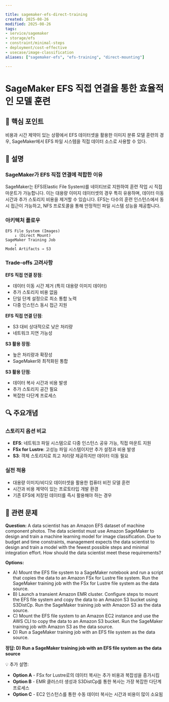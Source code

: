 ```yaml
---

title: sagemaker-efs-direct-training
created: 2025-08-26
modified: 2025-08-26
tags:
- service/sagemaker
- storage/efs
- constraint/minimal-steps
- deployment/cost-effective
- usecase/image-classification
aliases: ["sagemaker-efs", "efs-training", "direct-mounting"]

---
```


# SageMaker EFS 직접 연결을 통한 효율적인 모델 훈련

## 🎯 핵심 포인트

비용과 시간 제약이 있는 상황에서 EFS 데이터셋을 활용한 이미지 분류 모델 훈련의 경우, SageMaker에서 EFS 파일 시스템을 직접 데이터 소스로 사용할 수 있다.

## 📝 설명

### SageMaker가 EFS 직접 연결에 적합한 이유

SageMaker는 EFS(Elastic File System)를 네이티브로 지원하여 훈련 작업 시 직접 마운트가 가능합니다. 이는 대용량 이미지 데이터셋의 경우 특히 유용하며, 데이터 이동 시간과 추가 스토리지 비용을 제거할 수 있습니다. EFS는 다수의 훈련 인스턴스에서 동시 접근이 가능하고, NFS 프로토콜을 통해 안정적인 파일 시스템 성능을 제공합니다.

### 아키텍처 플로우

```
EFS File System (Images) 
    ↓ (Direct Mount)
SageMaker Training Job
    ↓
Model Artifacts → S3
```

### Trade-offs 고려사항

**EFS 직접 연결 장점**:
- 데이터 이동 시간 제거 (특히 대용량 이미지 데이터)
- 추가 스토리지 비용 없음
- 단일 단계 설정으로 최소 통합 노력
- 다중 인스턴스 동시 접근 지원

**EFS 직접 연결 단점**:
- S3 대비 상대적으로 낮은 처리량
- 네트워크 지연 가능성

**S3 활용 장점**:
- 높은 처리량과 확장성
- SageMaker와 최적화된 통합

**S3 활용 단점**:
- 데이터 복사 시간과 비용 발생
- 추가 스토리지 공간 필요
- 복잡한 다단계 프로세스

## 🔍 주요개념

### 스토리지 옵션 비교

- **EFS**: 네트워크 파일 시스템으로 다중 인스턴스 공유 가능, 직접 마운트 지원
- **FSx for Lustre**: 고성능 파일 시스템이지만 추가 설정과 비용 발생
- **S3**: 객체 스토리지로 최고 처리량 제공하지만 데이터 이동 필요

### 실전 적용

- 대용량 이미지/비디오 데이터셋을 활용한 컴퓨터 비전 모델 훈련
- 시간과 비용 제약이 있는 프로토타입 개발 환경
- 기존 EFS에 저장된 데이터를 즉시 활용해야 하는 경우

## 📝 관련 문제

**Question:** A data scientist has an Amazon EFS dataset of machine component photos. The data scientist must use Amazon SageMaker to design and train a machine learning model for image classification. Due to budget and time constraints, management expects the data scientist to design and train a model with the fewest possible steps and minimal integration effort. How should the data scientist meet these requirements?

**Options:**

- A) Mount the EFS file system to a SageMaker notebook and run a script that copies the data to an Amazon FSx for Lustre file system. Run the SageMaker training job with the FSx for Lustre file system as the data source.
- B) Launch a transient Amazon EMR cluster. Configure steps to mount the EFS file system and copy the data to an Amazon S3 bucket using S3DistCp. Run the SageMaker training job with Amazon S3 as the data source.
- C) Mount the EFS file system to an Amazon EC2 instance and use the AWS CLI to copy the data to an Amazon S3 bucket. Run the SageMaker training job with Amazon S3 as the data source.
- D) Run a SageMaker training job with an EFS file system as the data source.

**정답: D) Run a SageMaker training job with an EFS file system as the data source**

💡 추가 설명:

- **Option A** - FSx for Lustre로의 데이터 복사는 추가 비용과 복잡성을 증가시킴
- **Option B** - EMR 클러스터 생성과 S3DistCp를 통한 복사는 가장 복잡한 다단계 프로세스
- **Option C** - EC2 인스턴스를 통한 수동 데이터 복사는 시간과 비용이 많이 소요됨